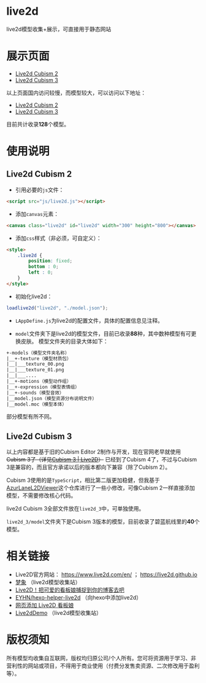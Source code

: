 # live2d
live2d模型收集+展示，可直接用于静态网站

# 展示页面
* [Live2d Cubism 2](https://imuncle.github.io/live2d)
* [Live2d Cubism 3](https://imuncle.github.io/live2d/live2d_3)

以上页面国内访问较慢，而模型较大，可以访问以下地址：

* [Live2d Cubism 2](http://119.23.8.25/live2d)
* [Live2d Cubism 3](http://119.23.8.25/live2d/live2d_3)

目前共计收录**128**个模型。

# 使用说明
## Live2d Cubism 2
* 引用必要的`js`文件：
```html
<script src="js/live2d.js"></script>
```
* 添加`canvas`元素：
```html
<canvas class="live2d" id="live2d" width="300" height="800"></canvas>
```
* 添加`css`样式（非必须，可自定义）：
```html
<style>
    .live2d {
        position: fixed;
        bottom : 0;
        left : 0;
    }
</style>
```
* 初始化live2d：
```js
loadlive2d("live2d", "./model.json");
```

* `LAppDefine.js`为live2d的配置文件，具体的配置信息见注释。

* `model`文件夹下是live2d的模型文件，目前已收录**88**种，其中数种模型有可更换皮肤。
模型文件夹的目录大体如下：
```txt
+-models（模型文件夹名称）
|__+-texture（模型材质包）
|__|___texture_00.png
|__|___texture_01.png
|__|___....
|__+-motions（模型动作组）
|__+-expression（模型表情组）
|__+-sounds（模型音效）
|__model.json（模型资源分布说明文件）
|__model.moc（模型本体）
```
部分模型有所不同。

## Live2d Cubism 3
以上内容都是基于旧的Cubism Editor 2制作与开发，现在官网老早就使用~~Cubism 3了（详见[Cubism 3 | Live2D](https://www.live2d.com/en/products/cubism3)）~~ 已经到了Cubism 4了，不过与Cubism 3是兼容的，而且官方承诺以后的版本都向下兼容（除了Cubism 2）。

Cubism 3使用的是`TypeScript`，相比第二版更加稳健，但我基于[AzurLaneL2DViewer](https://github.com/Yukariin/AzurLaneL2DViewer)这个仓库进行了一些小修改，可像Cubism 2一样直接添加模型，不需要修改核心代码。

live2d Cubism 3全部文件放在`live2d_3`中，可单独使用。

`live2d_3/model`文件夹下是Cubism 3版本的模型，目前收录了碧蓝航线里的**40**个模型。

# 相关链接
* Live2D官方网站： https://www.live2d.com/en/ ； https://live2d.github.io
* [梦象](https://mx-model.ga/) （live2d模型收集站）
* [Live2D！把可爱的看板娘捕捉到你的博客去吧](https://haremu.com/p/205)
* [EYHN/hexo-helper-live2d](https://github.com/EYHN/hexo-helper-live2d) （向hexo中添加live2d）
* [网页添加 Live2D 看板娘](https://www.fghrsh.net/post/123.html)
* [Live2dDemo](https://github.com/summerscar/live2dDemo) （live2d模型收集站）

# 版权须知
所有模型均收集自互联网，版权均归原公司/个人所有。您可将资源用于学习、非营利性的网站或项目，不得用于商业使用（付费分发售卖资源、二次修改用于盈利等）。